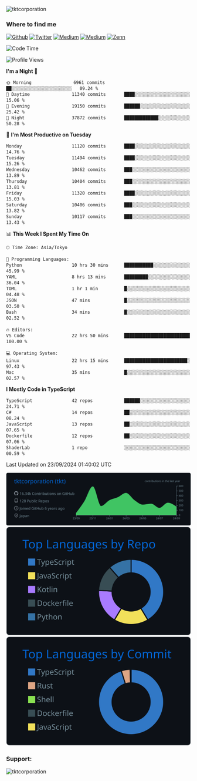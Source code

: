 <p align="left"> <img src="https://komarev.com/ghpvc/?username=tktcorporation&label=Profile%20views&color=0e75b6&style=flat" alt="tktcorporation" /> </p>

<h3>Where to find me</h3>
<p>
<a href="https://github.com/tktcorporation" target="_blank"><img alt="Github" src="https://img.shields.io/badge/GitHub-%2312100E.svg?&style=for-the-badge&logo=Github&logoColor=white" /></a>
<a href="https://twitter.com/tktcorporation" target="_blank"><img alt="Twitter" src="https://img.shields.io/badge/twitter-%231DA1F2.svg?&style=for-the-badge&logo=twitter&logoColor=white" /></a>
<a href="https://www.linkedin.com/in/tktcorporation" target="_blank"><img alt="Medium" src="https://img.shields.io/badge/linkdin-0a66c2.svg?&style=for-the-badge&logo=linkedin&logoColor=white" /></a>
<a href="https://qiita.com/tktcorporation" target="_blank"><img alt="Medium" src="https://img.shields.io/badge/qiita-55C500.svg?&style=for-the-badge&logo=qiita&logoColor=white" /></a>
<a href="https://zenn.dev/tktcorporation" target="_blank"><img alt="Zenn" src="https://img.shields.io/badge/Zenn-3EA8FF.svg?&style=for-the-badge&logo=Zenn&logoColor=white" /></a>
</p>
  
<!--START_SECTION:waka-->
![Code Time](http://img.shields.io/badge/Code%20Time-1%2C765%20hrs%2040%20mins-blue)

![Profile Views](http://img.shields.io/badge/Profile%20Views-0-blue)

**I'm a Night 🦉** 

```text
🌞 Morning                6961 commits        ██░░░░░░░░░░░░░░░░░░░░░░░   09.24 % 
🌆 Daytime                11340 commits       ████░░░░░░░░░░░░░░░░░░░░░   15.06 % 
🌃 Evening                19150 commits       ██████░░░░░░░░░░░░░░░░░░░   25.42 % 
🌙 Night                  37872 commits       █████████████░░░░░░░░░░░░   50.28 % 
```
📅 **I'm Most Productive on Tuesday** 

```text
Monday                   11120 commits       ████░░░░░░░░░░░░░░░░░░░░░   14.76 % 
Tuesday                  11494 commits       ████░░░░░░░░░░░░░░░░░░░░░   15.26 % 
Wednesday                10462 commits       ███░░░░░░░░░░░░░░░░░░░░░░   13.89 % 
Thursday                 10404 commits       ███░░░░░░░░░░░░░░░░░░░░░░   13.81 % 
Friday                   11320 commits       ████░░░░░░░░░░░░░░░░░░░░░   15.03 % 
Saturday                 10406 commits       ███░░░░░░░░░░░░░░░░░░░░░░   13.82 % 
Sunday                   10117 commits       ███░░░░░░░░░░░░░░░░░░░░░░   13.43 % 
```


📊 **This Week I Spent My Time On** 

```text
🕑︎ Time Zone: Asia/Tokyo

💬 Programming Languages: 
Python                   10 hrs 30 mins      ███████████░░░░░░░░░░░░░░   45.99 % 
YAML                     8 hrs 13 mins       █████████░░░░░░░░░░░░░░░░   36.04 % 
TOML                     1 hr 1 min          █░░░░░░░░░░░░░░░░░░░░░░░░   04.48 % 
JSON                     47 mins             █░░░░░░░░░░░░░░░░░░░░░░░░   03.50 % 
Bash                     34 mins             █░░░░░░░░░░░░░░░░░░░░░░░░   02.52 % 

🔥 Editors: 
VS Code                  22 hrs 50 mins      █████████████████████████   100.00 % 

💻 Operating System: 
Linux                    22 hrs 15 mins      ████████████████████████░   97.43 % 
Mac                      35 mins             █░░░░░░░░░░░░░░░░░░░░░░░░   02.57 % 
```

**I Mostly Code in TypeScript** 

```text
TypeScript               42 repos            ██████░░░░░░░░░░░░░░░░░░░   24.71 % 
C#                       14 repos            ██░░░░░░░░░░░░░░░░░░░░░░░   08.24 % 
JavaScript               13 repos            ██░░░░░░░░░░░░░░░░░░░░░░░   07.65 % 
Dockerfile               12 repos            ██░░░░░░░░░░░░░░░░░░░░░░░   07.06 % 
ShaderLab                1 repo              ░░░░░░░░░░░░░░░░░░░░░░░░░   00.59 % 
```




 Last Updated on 23/09/2024 01:40:02 UTC
<!--END_SECTION:waka-->

[![](https://raw.githubusercontent.com/tktcorporation/tktcorporation/master/profile-summary-card-output/github_dark/0-profile-details.svg)](https://github.com/vn7n24fzkq/github-profile-summary-cards)
[![](https://raw.githubusercontent.com/tktcorporation/tktcorporation/master/profile-summary-card-output/github_dark/1-repos-per-language.svg)](https://github.com/vn7n24fzkq/github-profile-summary-cards) [![](https://raw.githubusercontent.com/tktcorporation/tktcorporation/master/profile-summary-card-output/github_dark/2-most-commit-language.svg)](https://github.com/vn7n24fzkq/github-profile-summary-cards)

<h3 align="left">Support:</h3>
<p><a href="https://www.buymeacoffee.com/tktcorporation"> <img align="left" src="https://cdn.buymeacoffee.com/buttons/v2/default-yellow.png" height="50" width="210" alt="tktcorporation" /></a></p><br><br>
